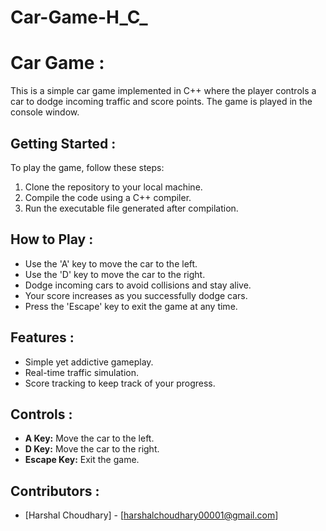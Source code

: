 # Car-Game-H_C_

# Car Game :

This is a simple car game implemented in C++ where the player controls a car to dodge incoming traffic and score points. The game is played in the console window.

## Getting Started :

To play the game, follow these steps:

1. Clone the repository to your local machine.
2. Compile the code using a C++ compiler.
3. Run the executable file generated after compilation.

## How to Play :

- Use the 'A' key to move the car to the left.
- Use the 'D' key to move the car to the right.
- Dodge incoming cars to avoid collisions and stay alive.
- Your score increases as you successfully dodge cars.
- Press the 'Escape' key to exit the game at any time.

## Features :

- Simple yet addictive gameplay.
- Real-time traffic simulation.
- Score tracking to keep track of your progress.

## Controls :

- **A Key:** Move the car to the left.
- **D Key:** Move the car to the right.
- **Escape Key:** Exit the game.

## Contributors :

- [Harshal Choudhary] - [harshalchoudhary00001@gmail.com]


